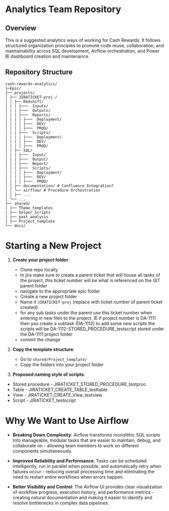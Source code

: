 # Analytics Team Repository

## Overview
This is a suggested analytics ways of working for Cash Rewards. It follows structured organization principles to promote code reuse, collaboration, and maintainability across SQL development, Airflow orchestration, and Power BI dashboard creation and maintenance.

## Repository Structure
```
cash-rewards-analytics/
├─Epic/
├── projects/
│ ├── JIRATICKET-proj-/
│ | ├── Redshift/
│ | | ├───  Inputs/
│ | | ├───  Outputs/
│ | | ├───  Reports/
│ | | | ├───  Deployment/
│ | | | ├───  DEV/
│ | | | ├───  PROD/
│ | | ├───  Scripts/
│ | | | ├───  Deployment/
│ | | | ├───  DEV/
│ | | | ├───  PROD/
│ | ├── SQL/
│ | | ├───  Input/
│ | | ├───  Output/
│ | | ├───  Report/
│ | | ├───  Scripts/
│ | | | ├───  Deployment/
│ | | | ├───  DEV/
│ | | | ├───  PROD/
│ │ ├── documentation/ # Confluence Integration?
│ │ └── airflow/ # Procedure Orchestration
│ │ ├── ...
│ └── ...
├── shared/
| ├── Theme_templates
| ├── helper_Scripts
| ├── past_analysis
| ├── Project_template
└── docs/
```

# Starting a New Project
1. **Create your project folder**:
   - Clone repo locally
   - In jira make sure to create a parent ticket that will house all tasks of the project, this ticket number will be what is referenced on the GIT parent folder
   - navigate to the appropriate epic folder 
   - Create a new project folder
   - Name it `JIRATICKET-proj` (replace with ticket number of parent ticket created)
   - for any sub tasks under the parent use this ticket number when entering in new files to the project. IE if project number is DA-1111 then you create a subtask (DA-1112) to add some new scripts the scripts will be DA-1112-STORED_PROCEDURE_testscript stored under the DA-1111 project folder 
   - commit the change

2. **Copy the template structure**:
   - Go to `shared/Project_template/`
   - Copy the folders into your project folder 

3.  **Proposed naming style of scripts**:
   - Stored procedure - JIRATICKET_STORED_PROCEDURE_testproc
   - Table  - JIRATICKET_CREATE_TABLE_testtable
   - View  - JIRATICKET_CREATE_View_testview
   - Script - JIRATICKET_testscript
   

# Why We Want to Use Airflow

* **Breaking Down Complexity**: Airflow transforms monolithic SQL scripts into manageable, modular tasks that are easier to maintain, debug, and collaborate on - allowing team members to work on different components simultaneously.

* **Improved Reliability and Performance**: Tasks can be scheduled intelligently, run in parallel when possible, and automatically retry when failures occur - reducing overall processing time and eliminating the need to restart entire workflows when errors happen.

* **Better Visibility and Control**: The Airflow UI provides clear visualization of workflow progress, execution history, and performance metrics - creating natural documentation and making it easier to identify and resolve bottlenecks in complex data pipelines.

